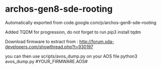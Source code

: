 # archos-gen8-sde-rooting
Automatically exported from code.google.com/p/archos-gen8-sde-rooting


Added TQDM for progression, do not forget to run 
pip3 install tqdm

Download firmware to extract from : http://forum.xda-developers.com/showthread.php?t=930197

you can then use scripts/avos_dump.py on your AOS file
python3 avos_dump.py #YOUR_FIRMWARE.AOS#
